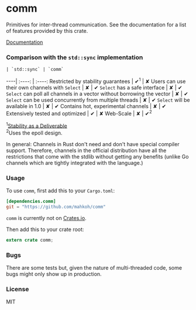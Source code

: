 comm
====

Primitives for inter-thread communication. See the documentation for a list of
features provided by this crate.

[Documentation](http://mahkoh.github.io/comm/doc/comm/)

### Comparison with the `std::sync` implementation

    | `std::sync` | `comm`
----| :----: | :----:
Restricted by stability guarantees | ✔<sup>1</sup> | ✘
Users can use their own channels with `Select` | ✘ | ✔
`Select` has a safe interface | ✘ | ✔
`Select` can poll all channels in a vector without borrowing the vector | ✘ | ✔
`Select` can be used concurrently from multiple threads | ✘ | ✔
`Select` will be available in 1.0 | ✘ | ✔
Contains hot, experimental channels | ✘ | ✔
Extensively tested and optimized | ✔ | ✘
Web-Scale | ✘ | ✔<sup>2</sup>

<sup>1</sup>[Stability as a Deliverable](http://blog.rust-lang.org/2014/10/30/Stability.html)  
<sup>2</sup>Uses the epoll design.

In general: Channels in Rust don't need and don't have special compiler
support.  Therefore, channels in the official distribution have all the
restrictions that come with the stdlib without getting any benefits (unlike Go
channels which are tightly integrated with the language.)

### Usage

To use `comm`, first add this to your `Cargo.toml`:

```toml
[dependencies.comm]
git = "https://github.com/mahkoh/comm"
```

`comm` is currently not on [Crates.io](http://crates.io).

Then add this to your crate root:

```rust
extern crate comm;
```

### Bugs

There are some tests but, given the nature of multi-threaded code, some bugs
might only show up in production.

### License

MIT
